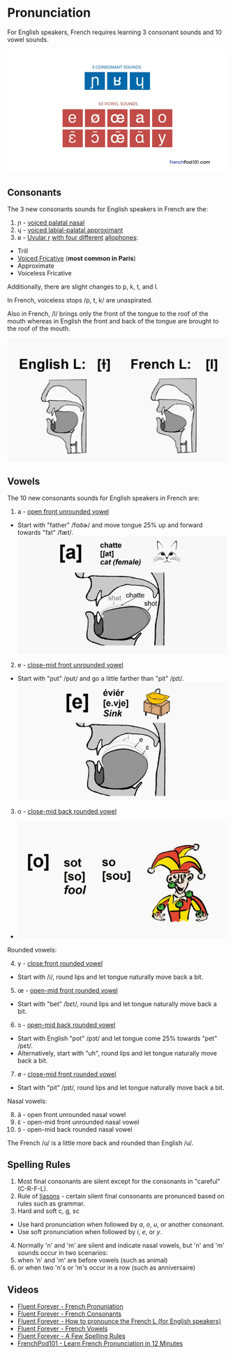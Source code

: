 # Pronunciation

For English speakers, French requires learning 3 consonant sounds and 10 vowel sounds.

![3 consonant sounds and 10 vowel sounds](./3-consonant-sounds-and-10-vowel-sounds.png)

## Consonants

The 3 new consonants sounds for English speakers in French are the:

1. ɲ - [voiced palatal nasal](https://en.wikipedia.org/wiki/Voiced_palatal_nasal)
2. ɥ - [voiced labial-palatal approximant](https://en.wikipedia.org/wiki/Voiced_labial%E2%80%93palatal_approximant)
3. ʁ - [Uvular r](https://en.wikipedia.org/wiki/Guttural_R) [with four different](https://youtu.be/hI2Pso1dDjM?t=728) [allophones](https://en.wikipedia.org/wiki/Allophone):
  * Trill
  * [Voiced Fricative](https://en.wikipedia.org/wiki/Voiced_uvular_fricative) (**most common in Paris**)
  * Approximate
  * Voiceless Fricative

Additionally, there are slight changes to p, k, t, and l.

In French, voiceless stops /p, t, k/ are unaspirated.

Also in French, /l/ brings only the front of the tongue to the roof of the mouth whereas in English the front and back of the tongue are brought to the roof of the mouth.

![English vs. French l sound](./english-vs-french-l-sound.png)

## Vowels

The 10 new consonants sounds for English speakers in French are:

1. a - [open front unrounded vowel](https://en.wikipedia.org/wiki/Open_front_unrounded_vowel)
  * Start with "father" /fɑðɚ/ and move tongue 25% up and forward towards "fat" /fæt/.
  ![french /a/ sound](./french-a-sound.png)
2. e - [close-mid front unrounded vowel](https://en.wikipedia.org/wiki/Close-mid_front_unrounded_vowel)
  * Start with "put" /pʊt/ and go a little farther than "pit" /pɪt/.
  ![french /e/ sound](./french-e-sound.png)
3. o - [close-mid back rounded vowel](https://en.wikipedia.org/wiki/Close-mid_back_rounded_vowel)
  * ![french /o/ sound](./french-o-sound.png)

Rounded vowels:

4. y - [close front rounded vowel](https://en.wikipedia.org/wiki/Close_front_rounded_vowel)
  * Start with /i/, round lips and let tongue naturally move back a bit.
5. œ - [open-mid front rounded vowel](https://en.wikipedia.org/wiki/Open-mid_front_rounded_vowel)
  * Start with "bet" /bɛt/, round lips and let tongue naturally move back a bit.
6. ɔ - [open-mid back rounded vowel](https://en.wikipedia.org/wiki/Open-mid_back_rounded_vowel)
  * Start with English "pot" /pɔt/ and let tongue come 25% towards "pet" /pɛt/.
  * Alternatively, start with "uh", round lips and let tongue naturally move back a bit.
7. ø - [close-mid front rounded vowel](https://en.wikipedia.org/wiki/Close-mid_front_rounded_vowel)
  * Start with "pit" /pɪt/, round lips and let tongue naturally move back a bit.

Nasal vowels:

8. ã - open front unrounded nasal vowel
9. ɛ̃ - open-mid front unrounded nasal vowel
10. ɔ̃ - open-mid back rounded nasal vowel

The French /u/ is a little more back and rounded than English /u/.

## Spelling Rules

1. Most final consonants are silent except for the consonants in "careful" (C-R-F-L).
2. Rule of [liasons](https://en.wikipedia.org/wiki/Liaison_(French)) - certain silent final consonants are pronunced based on rules such as grammar.
3. Hard and soft c, g, sc
  * Use hard pronunciation when followed by *a*, *o*, *u*, or another consonant.
  * Use soft pronunciation when followed by *i*, *e*, or *y*.
4. Normally 'n' and 'm' are silent and indicate nasal vowels, but 'n' and 'm' sounds occur in two scenarios:
  1. when 'n' and 'm' are before vowels (such as animal) 
  2. or when two 'n's or 'm's occur in a row (such as anniversaire)

## Videos

* [Fluent Forever - French Pronuniation](https://www.youtube.com/watch?v=hI2Pso1dDjM)
* [Fluent Forever - French Consonants](https://www.youtube.com/watch?v=83sTgHd5Iw0)
* [Fluent Forever - How to pronounce the French L (for English speakers)](https://www.youtube.com/watch?v=o061neN8qvk)
* [Fluent Forever - French Vowels](https://www.youtube.com/watch?v=dbyKzUM9H5c)
* [Fluent Forever - A Few Spelling Rules](https://www.youtube.com/watch?v=sSkNXuwFRl0)
* [FrenchPod101 - Learn French Pronunciation in 12 Minutes](https://www.youtube.com/watch?v=4PvBkp-4bmc)